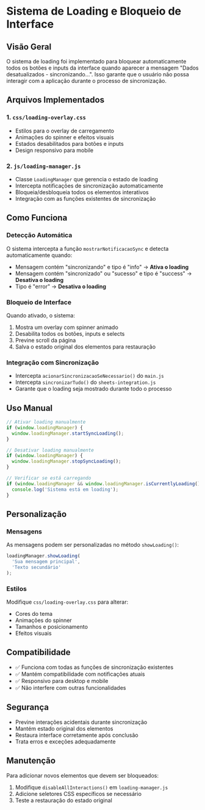 # Sistema de Loading e Bloqueio de Interface

## Visão Geral

O sistema de loading foi implementado para bloquear automaticamente todos os botões e inputs da interface quando aparecer a mensagem "Dados desatualizados - sincronizando...". Isso garante que o usuário não possa interagir com a aplicação durante o processo de sincronização.

## Arquivos Implementados

### 1. `css/loading-overlay.css`
- Estilos para o overlay de carregamento
- Animações do spinner e efeitos visuais
- Estados desabilitados para botões e inputs
- Design responsivo para mobile

### 2. `js/loading-manager.js`
- Classe `LoadingManager` que gerencia o estado de loading
- Intercepta notificações de sincronização automaticamente
- Bloqueia/desbloqueia todos os elementos interativos
- Integração com as funções existentes de sincronização

## Como Funciona

### Detecção Automática
O sistema intercepta a função `mostrarNotificacaoSync` e detecta automaticamente quando:
- Mensagem contém "sincronizando" e tipo é "info" → **Ativa o loading**
- Mensagem contém "sincronizado" ou "sucesso" e tipo é "success" → **Desativa o loading**
- Tipo é "error" → **Desativa o loading**

### Bloqueio de Interface
Quando ativado, o sistema:
1. Mostra um overlay com spinner animado
2. Desabilita todos os botões, inputs e selects
3. Previne scroll da página
4. Salva o estado original dos elementos para restauração

### Integração com Sincronização
- Intercepta `acionarSincronizacaoSeNecessario()` do `main.js`
- Intercepta `sincronizarTudo()` do `sheets-integration.js`
- Garante que o loading seja mostrado durante todo o processo

## Uso Manual

```javascript
// Ativar loading manualmente
if (window.loadingManager) {
  window.loadingManager.startSyncLoading();
}

// Desativar loading manualmente
if (window.loadingManager) {
  window.loadingManager.stopSyncLoading();
}

// Verificar se está carregando
if (window.loadingManager && window.loadingManager.isCurrentlyLoading()) {
  console.log('Sistema está em loading');
}
```

## Personalização

### Mensagens
As mensagens podem ser personalizadas no método `showLoading()`:

```javascript
loadingManager.showLoading(
  'Sua mensagem principal',
  'Texto secundário'
);
```

### Estilos
Modifique `css/loading-overlay.css` para alterar:
- Cores do tema
- Animações do spinner
- Tamanhos e posicionamento
- Efeitos visuais

## Compatibilidade

- ✅ Funciona com todas as funções de sincronização existentes
- ✅ Mantém compatibilidade com notificações atuais
- ✅ Responsivo para desktop e mobile
- ✅ Não interfere com outras funcionalidades

## Segurança

- Previne interações acidentais durante sincronização
- Mantém estado original dos elementos
- Restaura interface corretamente após conclusão
- Trata erros e exceções adequadamente

## Manutenção

Para adicionar novos elementos que devem ser bloqueados:
1. Modifique `disableAllInteractions()` em `loading-manager.js`
2. Adicione seletores CSS específicos se necessário
3. Teste a restauração do estado original
